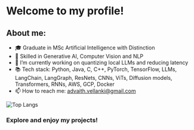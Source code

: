 # Welcome to my profile!

## About me:
- 🎓 Graduate in MSc Artificial Intelligence with Distinction
- 🔨 Skilled in Generative AI, Computer Vision and NLP
- 🔭 I’m currently working on quantizing local LLMs and reducing latency
- 📚 Tech stack: Python, Java, C, C++, PyTorch, TensorFlow, LLMs, LangChain, LangGraph, ResNets, CNNs, ViTs, Diffusion models, Transformers, RNNs, AWS, GCP, Docker
- 📫 How to reach me: advaith.vellanki@gmail.com

<img alt="Top Langs" src="https://github-readme-stats.vercel.app/api/top-langs/?username=AdvaithVellanki&size_weight=0.5&count_weight=0.5&layout=compact"/>

### Explore and enjoy my projects!
